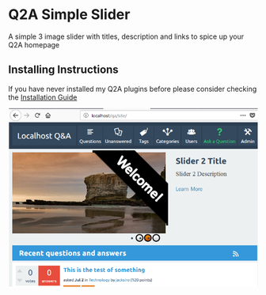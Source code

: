 # Q2A Simple Slider
A simple 3 image slider with titles, description and links to spice up your Q2A homepage

## Installing Instructions
If you have never installed my Q2A plugins before please consider checking the [Installation Guide](https://github.com/JacksiroKe/q2a-simple-slider/blob/master/INSTALLING.md)

<img src="simple-slider.png" />

